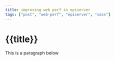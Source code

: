 ```yaml
---
title: improving web perf in episerver
tags: ["post", "web-perf", "episerver", "sass"]
---
```


# {{title}}

This is a paragraph below
